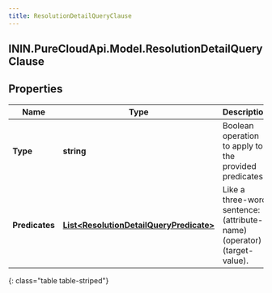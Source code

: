 ```yaml
---
title: ResolutionDetailQueryClause
---
```

## ININ.PureCloudApi.Model.ResolutionDetailQueryClause

## Properties

|Name | Type | Description | Notes|
|------------ | ------------- | ------------- | -------------|
| **Type** | **string** | Boolean operation to apply to the provided predicates | |
| **Predicates** | [**List&lt;ResolutionDetailQueryPredicate&gt;**](ResolutionDetailQueryPredicate.html) | Like a three-word sentence: (attribute-name) (operator) (target-value). | |
{: class="table table-striped"}


